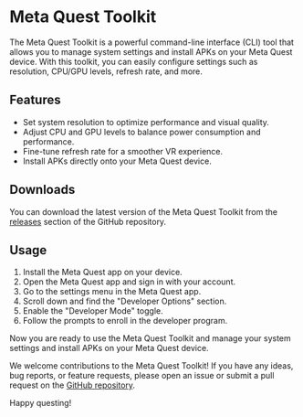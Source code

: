 # Meta Quest Toolkit

The Meta Quest Toolkit is a powerful command-line interface (CLI) tool that allows you to manage system settings and install APKs on your Meta Quest device. With this toolkit, you can easily configure settings such as resolution, CPU/GPU levels, refresh rate, and more.

## Features

- Set system resolution to optimize performance and visual quality.
- Adjust CPU and GPU levels to balance power consumption and performance.
- Fine-tune refresh rate for a smoother VR experience.
- Install APKs directly onto your Meta Quest device.

## Downloads

You can download the latest version of the Meta Quest Toolkit from the [releases](https://github.com/danishashraf047/quest-toolkit-cli/releases) section of the GitHub repository.

## Usage

1. Install the Meta Quest app on your device.
2. Open the Meta Quest app and sign in with your account.
3. Go to the settings menu in the Meta Quest app.
4. Scroll down and find the "Developer Options" section.
5. Enable the "Developer Mode" toggle.
6. Follow the prompts to enroll in the developer program.

Now you are ready to use the Meta Quest Toolkit and manage your system settings and install APKs on your Meta Quest device.

We welcome contributions to the Meta Quest Toolkit! If you have any ideas, bug reports, or feature requests, please open an issue or submit a pull request on the [GitHub repository](https://github.com/danishashraf047/quest-toolkit-cli).

Happy questing!